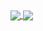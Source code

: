 <a href="https://github.com/JNDJ0">
  <img align="center" src="https://github-readme-stats.vercel.app/api?username=JNDJ0&show_icons=true&theme=tokyonight&line_height=2" />
</a>
<a href="https://github.com/JNDJ0">
  <img align="center" src="https://github-readme-stats.vercel.app/api/top-langs/?username=JNDJ0&show_icons=true&theme=tokyonight&layout=compact" />
</a>

